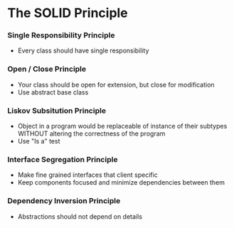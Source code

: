 # The SOLID Principle  

### **S**ingle Responsibility Principle  
  - Every class should have single responsibility  

### **O**pen / Close Principle  
  - Your class should be open for extension, but close for modification  
  - Use abstract base class  
### **L**iskov Subsitution Principle  
  - Object in a program would be replaceable of instance of their subtypes WITHOUT altering the correctness of the program  
  - Use "Is a" test  
### **I**nterface Segregation Principle  
  - Make fine grained interfaces that client specific  
  - Keep components focused and minimize dependencies between them  
### **D**ependency Inversion Principle  
  - Abstractions should not depend on details  


